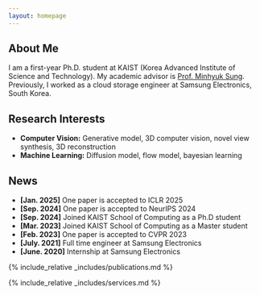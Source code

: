 ```yaml
---
layout: homepage
---
```


## About Me

I am a first-year Ph.D. student at KAIST (Korea Advanced Institute of Science and Technology). 
My academic advisor is <a href="https://mhsung.github.io/">Prof. Minhyuk Sung</a>.
Previously, I worked as a cloud storage engineer at Samsung Electronics, South Korea.

## Research Interests

- **Computer Vision:** Generative model, 3D computer vision, novel view synthesis, 3D reconstruction
- **Machine Learning:** Diffusion model, flow model, bayesian learning

## News

- **[Jan. 2025]** One paper is accepted to ICLR 2025
- **[Sep. 2024]** One paper is accepted to NeurIPS 2024
- **[Sep. 2024]** Joined KAIST School of Computing as a Ph.D student
- **[Mar. 2023]** Joined KAIST School of Computing as a Master student
- **[Feb. 2023]** One paper is accepted to CVPR 2023
- **[July. 2021]** Full time engineer at Samsung Electronics
- **[June. 2020]** Internship at Samsung Electronics

{% include_relative _includes/publications.md %}

{% include_relative _includes/services.md %}
